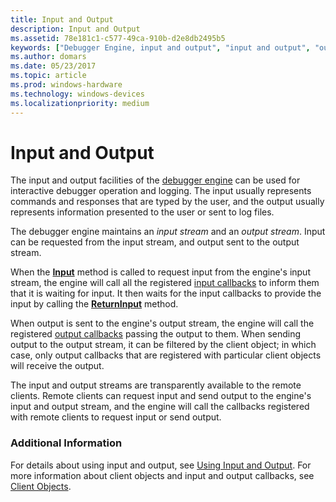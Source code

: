 ```yaml
---
title: Input and Output
description: Input and Output
ms.assetid: 78e181c1-c577-49ca-910b-d2e8db2495b5
keywords: ["Debugger Engine, input and output", "input and output", "output"]
ms.author: domars
ms.date: 05/23/2017
ms.topic: article
ms.prod: windows-hardware
ms.technology: windows-devices
ms.localizationpriority: medium
---
```


# Input and Output


The input and output facilities of the [debugger engine](introduction.md#debugger-engine) can be used for interactive debugger operation and logging. The input usually represents commands and responses that are typed by the user, and the output usually represents information presented to the user or sent to log files.

The debugger engine maintains an *input stream* and an *output stream*. Input can be requested from the input stream, and output sent to the output stream.

When the [**Input**](https://msdn.microsoft.com/library/windows/hardware/ff550962) method is called to request input from the engine's input stream, the engine will call all the registered [input callbacks](using-input-and-output.md#input-callbacks) to inform them that it is waiting for input. It then waits for the input callbacks to provide the input by calling the [**ReturnInput**](https://msdn.microsoft.com/library/windows/hardware/ff554600) method.

When output is sent to the engine's output stream, the engine will call the registered [output callbacks](using-input-and-output.md#output-callbacks) passing the output to them. When sending output to the output stream, it can be filtered by the client object; in which case, only output callbacks that are registered with particular client objects will receive the output.

The input and output streams are transparently available to the remote clients. Remote clients can request input and send output to the engine's input and output stream, and the engine will call the callbacks registered with remote clients to request input or send output.

### <span id="additional_information"></span><span id="ADDITIONAL_INFORMATION"></span>Additional Information

For details about using input and output, see [Using Input and Output](using-input-and-output.md). For more information about client objects and input and output callbacks, see [Client Objects](client-objects.md).

 

 





